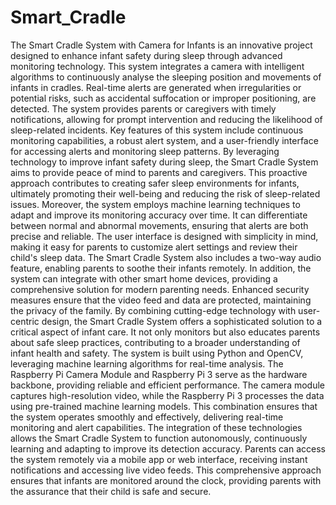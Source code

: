 # Smart_Cradle
The Smart Cradle System with Camera for Infants is an innovative project designed to enhance infant safety during sleep through advanced monitoring technology. This system integrates a camera with intelligent algorithms to continuously analyse the sleeping position and movements of infants in cradles. Real-time alerts are generated when irregularities or potential risks, such as accidental suffocation or improper positioning, are detected. The system provides parents or caregivers with timely notifications, allowing for prompt intervention and reducing the likelihood of sleep-related incidents.
Key features of this system include continuous monitoring capabilities, a robust alert system, and a user-friendly interface for accessing alerts and monitoring sleep patterns. By leveraging technology to improve infant safety during sleep, the Smart Cradle System aims to provide peace of mind to parents and caregivers. This proactive approach contributes to creating safer sleep environments for infants, ultimately promoting their well-being and reducing the risk of sleep-related issues.
Moreover, the system employs machine learning techniques to adapt and improve its monitoring accuracy over time. It can differentiate between normal and abnormal movements, ensuring that alerts are both precise and reliable. The user interface is designed with simplicity in mind, making it easy for parents to customize alert settings and review their child's sleep data.
The Smart Cradle System also includes a two-way audio feature, enabling parents to soothe their infants remotely. In addition, the system can integrate with other smart home devices, providing a comprehensive solution for modern parenting needs. Enhanced security measures ensure that the video feed and data are protected, maintaining the privacy of the family.
By combining cutting-edge technology with user-centric design, the Smart Cradle System offers a sophisticated solution to a critical aspect of infant care. It not only monitors but also educates parents about safe sleep practices, contributing to a broader understanding of infant health and safety.
The system is built using Python and OpenCV, leveraging machine learning algorithms for real-time analysis. The Raspberry Pi Camera Module and Raspberry Pi 3 serve as the hardware backbone, providing reliable and efficient performance. The camera module captures high-resolution video, while the Raspberry Pi 3 processes the data using pre-trained machine learning models. This combination ensures that the system operates smoothly and effectively, delivering real-time monitoring and alert capabilities.
The integration of these technologies allows the Smart Cradle System to function autonomously, continuously learning and adapting to improve its detection accuracy. Parents can access the system remotely via a mobile app or web interface, receiving instant notifications and accessing live video feeds. This comprehensive approach ensures that infants are monitored around the clock, providing parents with the assurance that their child is safe and secure.

